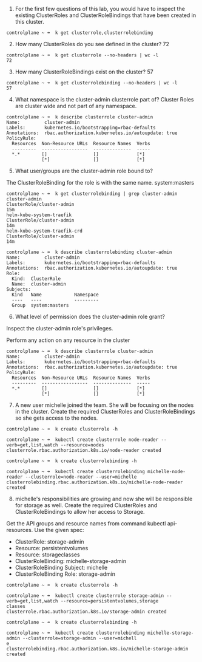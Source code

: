 1. For the first few questions of this lab, you would have to inspect the existing ClusterRoles and ClusterRoleBindings that have been created in this cluster.

```shell
controlplane ~ ➜  k get clusterrole,clusterrolebinding
```

2. How many ClusterRoles do you see defined in the cluster?
72

```shell
controlplane ~ ➜  k get clusterrole --no-headers | wc -l
72
```

3. How many ClusterRoleBindings exist on the cluster?
57

```shell
controlplane ~ ➜  k get clusterrolebinding --no-headers | wc -l
57
```

4. What namespace is the cluster-admin clusterrole part of?
Cluster Roles are cluster wide and not part of any namespace.

```shell
controlplane ~ ➜  k describe clusterrole cluster-admin
Name:         cluster-admin
Labels:       kubernetes.io/bootstrapping=rbac-defaults
Annotations:  rbac.authorization.kubernetes.io/autoupdate: true
PolicyRule:
  Resources  Non-Resource URLs  Resource Names  Verbs
  ---------  -----------------  --------------  -----
  *.*        []                 []              [*]
             [*]                []              [*]
```

5. What user/groups are the cluster-admin role bound to?

The ClusterRoleBinding for the role is with the same name.
system:masters

```shell
controlplane ~ ➜  k get clusterrolebinding | grep cluster-admin
cluster-admin                                                   ClusterRole/cluster-admin                                                   15m
helm-kube-system-traefik                                        ClusterRole/cluster-admin                                                   14m
helm-kube-system-traefik-crd                                    ClusterRole/cluster-admin                                                   14m

controlplane ~ ➜  k describe clusterrolebinding cluster-admin
Name:         cluster-admin
Labels:       kubernetes.io/bootstrapping=rbac-defaults
Annotations:  rbac.authorization.kubernetes.io/autoupdate: true
Role:
  Kind:  ClusterRole
  Name:  cluster-admin
Subjects:
  Kind   Name            Namespace
  ----   ----            ---------
  Group  system:masters  
```

6. What level of permission does the cluster-admin role grant?

Inspect the cluster-admin role's privileges.

Perform any action on any resource in the cluster

```shell
controlplane ~ ➜  k describe clusterrole cluster-admin
Name:         cluster-admin
Labels:       kubernetes.io/bootstrapping=rbac-defaults
Annotations:  rbac.authorization.kubernetes.io/autoupdate: true
PolicyRule:
  Resources  Non-Resource URLs  Resource Names  Verbs
  ---------  -----------------  --------------  -----
  *.*        []                 []              [*]
             [*]                []              [*]
```

7. A new user michelle joined the team. She will be focusing on the nodes in the cluster. Create the required ClusterRoles and ClusterRoleBindings so she gets access to the nodes.

```shell
controlplane ~ ➜  k create clusterrole -h

controlplane ~ ➜  kubectl create clusterrole node-reader --verb=get,list,watch --resource=nodes
clusterrole.rbac.authorization.k8s.io/node-reader created

controlplane ~ ➜  k create clusterrolebinding -h

controlplane ~ ➜  kubectl create clusterrolebinding michelle-node-reader --clusterrole=node-reader --user=michelle
clusterrolebinding.rbac.authorization.k8s.io/michelle-node-reader created
```

8. michelle's responsibilities are growing and now she will be responsible for storage as well. Create the required ClusterRoles and ClusterRoleBindings to allow her access to Storage.

Get the API groups and resource names from command kubectl api-resources. Use the given spec:
- ClusterRole: storage-admin
- Resource: persistentvolumes
- Resource: storageclasses
- ClusterRoleBinding: michelle-storage-admin
- ClusterRoleBinding Subject: michelle
- ClusterRoleBinding Role: storage-admin

```shell
controlplane ~ ➜  k create clusterrole -h

controlplane ~ ➜  kubectl create clusterrole storage-admin --verb=get,list,watch --resource=persistentvolumes,storage
classes
clusterrole.rbac.authorization.k8s.io/storage-admin created

controlplane ~ ➜  k create clusterrolebinding -h

controlplane ~ ➜  kubectl create clusterrolebinding michelle-storage-admin --clusterrole=storage-admin --user=michell
e
clusterrolebinding.rbac.authorization.k8s.io/michelle-storage-admin created
```